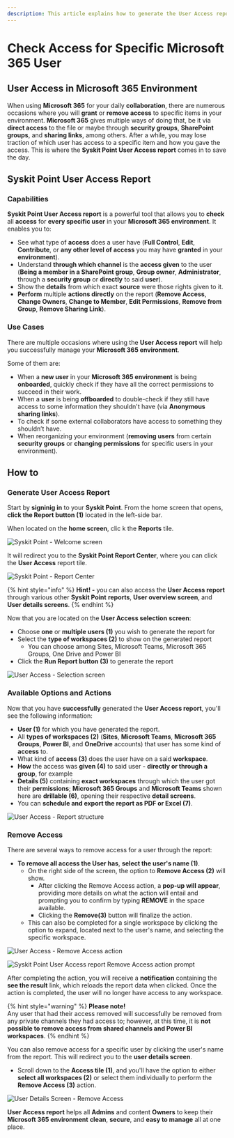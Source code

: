 ```yaml
---
description: This article explains how to generate the User Access report and the options available once generated.
---
```


# Check Access for Specific Microsoft 365 User

## User Access in Microsoft 365 Environment

When using **Microsoft 365** for your daily **collaboration**, there are numerous occasions where you will **grant** or **remove access** to specific items in your environment. **Microsoft 365** gives multiple ways of doing that, be it via **direct access** to the file or maybe through **security groups**, **SharePoint groups**, and **sharing links**, among others. After a while, you may lose traction of which user has access to a specific item and how you gave the access. This is where the **Syskit Point User Access report** comes in to save the day.

## Syskit Point User Access Report

### Capabilities

**Syskit Point User Access report** is a powerful tool that allows you to **check** all **access** for **every specific user** in your **Microsoft 365 environment**. It enables you to:

* See what type of **access** does a user have \(**Full Control**, **Edit**, **Contribute**, or **any other level of access** you may have **granted** in your **environment**\).
* Understand **through which channel** is the **access given** to the user \(**Being a member in a SharePoint group**, **Group owner**, **Administrator**, through a **security group** or **directly** to said **user**\).
* Show the **details** from which exact **source** were those rights given to it.
* **Perform** multiple **actions directly** on the report \(**Remove Access**, **Change Owners**, **Change to Member**, **Edit Permissions**, **Remove from Group**, **Remove Sharing Link**\).

### Use Cases

There are multiple occasions where using the **User Access report** will help you successfully manage your **Microsoft 365 environment**.

Some of them are:

* When a **new user** in your **Microsoft 365 environment** is being **onboarded**, quickly check if they have all the correct permissions to succeed in their work.
* When a **user** is being **offboarded** to double-check if they still have access to some information they shouldn't have \(via **Anonymous sharing links**\).
* To check if some external collaborators have access to something they shouldn’t have.
* When reorganizing your environment \(**removing users** from certain **security groups** or **changing permissions** for specific users in your environment\).

## How to

### Generate User Access Report

Start by **signinig in** to your **Syskit Point**. 
From the home screen that opens, **click the Report button (1)** located in the left-side bar.

When located on the **home screen**, clic k the **Reports** tile.

![Syskit Point - Welcome screen](../.gitbook/assets/access-for-specific-user-home-screen.png)

It will redirect you to the **Syskit Point Report Center**, where you can click the **User Access** report tile.

![Syskit Point - Report Center](../.gitbook/assets/access-for-specific-user-report-screen.png)

{% hint style="info" %}
**Hint! -** you can also access the **User Access report** through various other **Syskit Point** **reports**, **User overview screen**, and **User details screens**.
{% endhint %}

Now that you are located on the **User Access selection** **screen**:
* Choose **one** or **multiple users \(1\)** you wish to generate the report for
* Select the **type of workspaces \(2\)** to show on the generated report 
  * You can choose among Sites, Microsoft Teams, Microsoft 365 Groups, One Drive and Power BI   
* Click the **Run Report button \(3\)** to generate the report

![User Access - Selection screen](../.gitbook/assets/access-for-specific-user-users-report-list.png)

### Available Options and Actions

Now that you have **successfully** generated the **User Access report**, you'll see the following information:

* **User (1)** for which you have generated the report.
* All **types of workspaces (2)** \(**Sites**, **Microsoft Teams**, **Microsoft 365 Groups**, **Power BI**, and **OneDrive** accounts\) that user has some kind of **access** to.
* What kind of **access (3)** does the user have on a said **workspace**.
* **How** the access was **given (4)** to said user - **directly or through a group**, for example
* **Details (5)** containing **exact workspaces** through which the user got their **permissions**; **Microsoft 365 Groups** and **Microsoft Teams** shown here are **drillable (6)**, opening their respective **detail screens**.
* You can **schedule and export the report as PDF or Excel (7)**. 

![User Access - Report structure](../.gitbook/assets/access-for-specific-user-user-report-details.png)

### Remove Access

There are several ways to remove access for a user through the report: 
  * **To remove all access the User has**, **select the user's name (1)**. 
     * On the right side of the screen, the option to **Remove Access (2)** will show.
       * After clicking the Remove Access action, a **pop-up will appear**, providing more details on what the action will entail and prompting you to confirm by typing **REMOVE** in the space available.
       * Clicking the **Remove(3)** button will finalize the action.  
    * This can also be completed for a single workspace by clicking the option to expand, located next to the user's name, and selecting the specific workspace. 

![User Access - Remove Access action](../.gitbook/assets/access-for-specific-user-user-remove.png)

![Syskit Point User Access report Remove Access action prompt](../.gitbook/assets/access-for-specific-user-access-removed.png)

After completing the action, you will receive a **notification** containing the **see the result** link, which reloads the report data when clicked. Once the action is completed, the user will no longer have access to any workspace. 

{% hint style="warning" %}
**Please note!**  
Any user that had their access removed will successfully be removed from any private channels they had access to; however, at this time, it is **not possible to remove access from shared channels and Power BI workspaces**.
{% endhint %}

You can also remove access for a specific user by clicking the user's name from the report. This will redirect you to the **user details screen**.
  * Scroll down to the **Access tile (1)**, and you'll have the option to either **select all workspaces (2)** or select them individually to perform the **Remove Access (3)** action.

![User Details Screen - Remove Access](../.gitbook/assets/access-for-specific-user-user-details-screen.png)


**User Access report** helps all **Admins** and content **Owners** to keep their **Microsoft 365 environment** **clean**, **secure**, and **easy to manage** all at one place.

